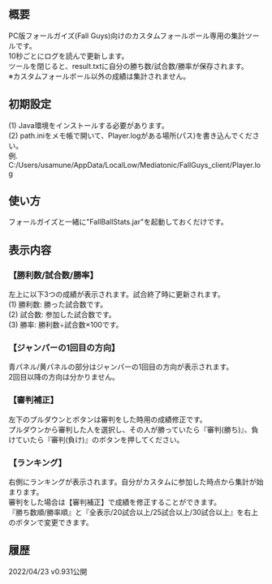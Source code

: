 ﻿## 概要  
PC版フォールガイズ(Fall Guys)向けのカスタムフォールボール専用の集計ツールです。  
10秒ごとにログを読んで更新します。  
ツールを閉じると、result.txtに自分の勝ち数/試合数/勝率が保存されます。  
※カスタムフォールボール以外の成績は集計されません。  
  
## 初期設定  
(1) Java環境をインストールする必要があります。  
(2) path.iniをメモ帳で開いて、Player.logがある場所(パス)を書き込んでください。  
   例. C:/Users/usamune/AppData/LocalLow/Mediatonic/FallGuys_client/Player.log  
  
## 使い方  
フォールガイズと一緒に"FallBallStats.jar"を起動しておくだけです。  
  
## 表示内容  
  
### 【勝利数/試合数/勝率】  
左上に以下3つの成績が表示されます。試合終了時に更新されます。  
(1) 勝利数: 勝った試合数です。  
(2) 試合数: 参加した試合数です。  
(3) 勝率: 勝利数÷試合数×100です。  
  
### 【ジャンパーの1回目の方向】  
青パネル/黄パネルの部分はジャンパーの1回目の方向が表示されます。  
2回目以降の方向は分かりません。  
  
### 【審判補正】  
左下のプルダウンとボタンは審判をした時用の成績修正です。  
プルダウンから審判した人を選択し、その人が勝っていたら『審判(勝ち)』、負けていたら『審判(負け)』のボタンを押してください。  
  
### 【ランキング】  
右側にランキングが表示されます。自分がカスタムに参加した時点から集計が始まります。  
審判をした場合は【審判補正】で成績を修正することができます。  
『勝ち数順/勝率順』と『全表示/20試合以上/25試合以上/30試合以上』を右上のボタンで変更できます。  
  
## 履歴  
2022/04/23 v0.931公開  
